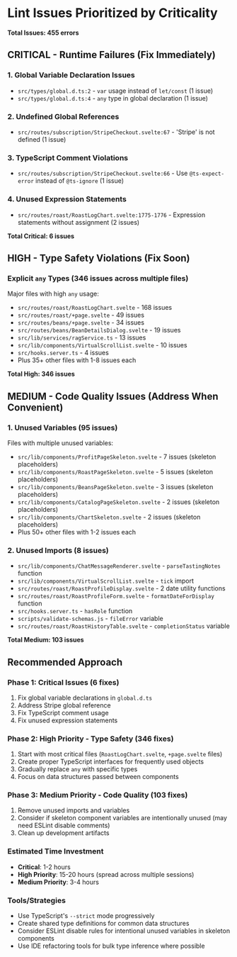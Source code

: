 # Lint Issues Prioritized by Criticality

**Total Issues: 455 errors**

## CRITICAL - Runtime Failures (Fix Immediately)

### 1. Global Variable Declaration Issues
- `src/types/global.d.ts:2` - `var` usage instead of `let/const` (1 issue)
- `src/types/global.d.ts:4` - `any` type in global declaration (1 issue)

### 2. Undefined Global References
- `src/routes/subscription/StripeCheckout.svelte:67` - 'Stripe' is not defined (1 issue)

### 3. TypeScript Comment Violations
- `src/routes/subscription/StripeCheckout.svelte:66` - Use `@ts-expect-error` instead of `@ts-ignore` (1 issue)

### 4. Unused Expression Statements
- `src/routes/roast/RoastLogChart.svelte:1775-1776` - Expression statements without assignment (2 issues)

**Total Critical: 6 issues**

## HIGH - Type Safety Violations (Fix Soon)

### Explicit `any` Types (346 issues across multiple files)
Major files with high `any` usage:
- `src/routes/roast/RoastLogChart.svelte` - 168 issues
- `src/routes/roast/+page.svelte` - 49 issues  
- `src/routes/beans/+page.svelte` - 34 issues
- `src/routes/beans/BeanDetailsDialog.svelte` - 19 issues
- `src/lib/services/ragService.ts` - 13 issues
- `src/lib/components/VirtualScrollList.svelte` - 10 issues
- `src/hooks.server.ts` - 4 issues
- Plus 35+ other files with 1-8 issues each

**Total High: 346 issues**

## MEDIUM - Code Quality Issues (Address When Convenient)

### 1. Unused Variables (95 issues)
Files with multiple unused variables:
- `src/lib/components/ProfitPageSkeleton.svelte` - 7 issues (skeleton placeholders)
- `src/lib/components/RoastPageSkeleton.svelte` - 5 issues (skeleton placeholders)
- `src/lib/components/BeansPageSkeleton.svelte` - 3 issues (skeleton placeholders)
- `src/lib/components/CatalogPageSkeleton.svelte` - 2 issues (skeleton placeholders)
- `src/lib/components/ChartSkeleton.svelte` - 2 issues (skeleton placeholders)
- Plus 50+ other files with 1-2 issues each

### 2. Unused Imports (8 issues)
- `src/lib/components/ChatMessageRenderer.svelte` - `parseTastingNotes` function
- `src/lib/components/VirtualScrollList.svelte` - `tick` import
- `src/routes/roast/RoastProfileDisplay.svelte` - 2 date utility functions
- `src/routes/roast/RoastProfileForm.svelte` - `formatDateForDisplay` function
- `src/hooks.server.ts` - `hasRole` function
- `scripts/validate-schemas.js` - `fileError` variable
- `src/routes/roast/RoastHistoryTable.svelte` - `completionStatus` variable

**Total Medium: 103 issues**

## Recommended Approach

### Phase 1: Critical Issues (6 fixes)
1. Fix global variable declarations in `global.d.ts`
2. Address Stripe global reference
3. Fix TypeScript comment usage
4. Fix unused expression statements

### Phase 2: High Priority - Type Safety (346 fixes)
1. Start with most critical files (`RoastLogChart.svelte`, `+page.svelte` files)
2. Create proper TypeScript interfaces for frequently used objects
3. Gradually replace `any` with specific types
4. Focus on data structures passed between components

### Phase 3: Medium Priority - Code Quality (103 fixes)
1. Remove unused imports and variables
2. Consider if skeleton component variables are intentionally unused (may need ESLint disable comments)
3. Clean up development artifacts

### Estimated Time Investment
- **Critical**: 1-2 hours
- **High Priority**: 15-20 hours (spread across multiple sessions)
- **Medium Priority**: 3-4 hours

### Tools/Strategies
- Use TypeScript's `--strict` mode progressively
- Create shared type definitions for common data structures
- Consider ESLint disable rules for intentional unused variables in skeleton components
- Use IDE refactoring tools for bulk type inference where possible